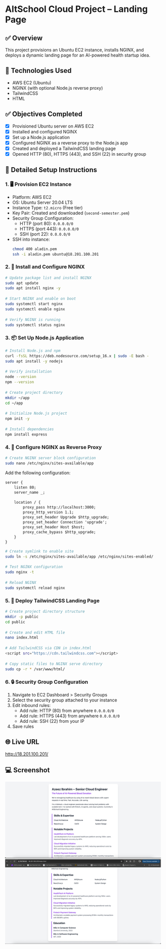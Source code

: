 # AltSchool Cloud Project – Landing Page

## ✅ Overview
This project provisions an Ubuntu EC2 instance, installs NGINX, and deploys a dynamic landing page for an AI-powered health startup idea.

## 🔧 Technologies Used
- AWS EC2 (Ubuntu)
- NGINX (with optional Node.js reverse proxy)
- TailwindCSS
- HTML

## ✅ Objectives Completed

- [x] Provisioned Ubuntu server on AWS EC2
- [x] Installed and configured NGINX
- [x] Set up a Node.js application
- [x] Configured NGINX as a reverse proxy to the Node.js app
- [x] Created and deployed a TailwindCSS landing page
- [x] Opened HTTP (80), HTTPS (443), and SSH (22) in security group

## 🔧 Detailed Setup Instructions

### 1. 🖥️ Provision EC2 Instance

- Platform: AWS EC2
- OS: Ubuntu Server 20.04 LTS
- Instance Type: `t2.micro` (Free tier)
- Key Pair: Created and downloaded (`second-semester.pem`)
- Security Group Configuration:
  - HTTP (port 80): `0.0.0.0/0`
  - HTTPS (port 443): `0.0.0.0/0`
  - SSH (port 22): `0.0.0.0/0` 
- SSH into instance:
  ```bash
  chmod 400 aladin.pem
  ssh -i aladin.pem ubuntu@18.201.100.201
  ```

### 2. 🚀 Install and Configure NGINX

```bash
# Update package list and install NGINX
sudo apt update
sudo apt install nginx -y

# Start NGINX and enable on boot
sudo systemctl start nginx
sudo systemctl enable nginx

# Verify NGINX is running
sudo systemctl status nginx
```

### 3. 📦 Set Up Node.js Application

```bash
# Install Node.js and npm
curl -fsSL https://deb.nodesource.com/setup_16.x | sudo -E bash -
sudo apt install -y nodejs

# Verify installation
node --version
npm --version

# Create project directory
mkdir ~/app
cd ~/app

# Initialize Node.js project
npm init -y

# Install dependencies
npm install express
```

### 4. 🔄 Configure NGINX as Reverse Proxy

```bash
# Create NGINX server block configuration
sudo nano /etc/nginx/sites-available/app
```

Add the following configuration:
```nginx
server {
    listen 80;
    server_name _;

    location / {
        proxy_pass http://localhost:3000;
        proxy_http_version 1.1;
        proxy_set_header Upgrade $http_upgrade;
        proxy_set_header Connection 'upgrade';
        proxy_set_header Host $host;
        proxy_cache_bypass $http_upgrade;
    }
}
```

```bash
# Create symlink to enable site
sudo ln -s /etc/nginx/sites-available/app /etc/nginx/sites-enabled/

# Test NGINX configuration
sudo nginx -t

# Reload NGINX
sudo systemctl reload nginx
```

### 5. 🎨 Deploy TailwindCSS Landing Page

```bash
# Create project directory structure
mkdir -p public
cd public

# Create and edit HTML file
nano index.html

# Add TailwindCSS via CDN in index.html
<script src="https://cdn.tailwindcss.com"></script>

# Copy static files to NGINX serve directory
sudo cp -r * /var/www/html/
```

### 6. 🔒 Security Group Configuration

1. Navigate to EC2 Dashboard > Security Groups
2. Select the security group attached to your instance
3. Edit inbound rules:
   - Add rule: HTTP (80) from anywhere `0.0.0.0/0`
   - Add rule: HTTPS (443) from anywhere `0.0.0.0/0`
   - Add rule: SSH (22) from your IP
4. Save rules


## 🌐 Live URL
http://18.201.100.201/

## 💻 Screenshot
![screenshot](./first.png)
![screenshot](./second.png)


